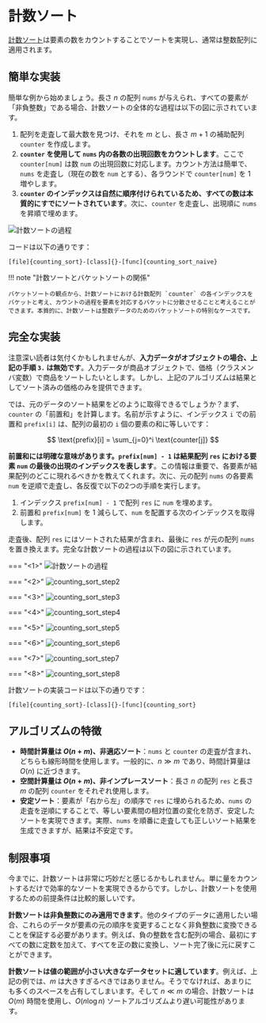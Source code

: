 # 計数ソート

<u>計数ソート</u>は要素の数をカウントすることでソートを実現し、通常は整数配列に適用されます。

## 簡単な実装

簡単な例から始めましょう。長さ $n$ の配列 `nums` が与えられ、すべての要素が「非負整数」である場合、計数ソートの全体的な過程は以下の図に示されています。

1. 配列を走査して最大数を見つけ、それを $m$ とし、長さ $m + 1$ の補助配列 `counter` を作成します。
2. **`counter` を使用して `nums` 内の各数の出現回数をカウントします**。ここで `counter[num]` は数 `num` の出現回数に対応します。カウント方法は簡単で、`nums` を走査し（現在の数を `num` とする）、各ラウンドで `counter[num]` を $1$ 増やします。
3. **`counter` のインデックスは自然に順序付けられているため、すべての数は本質的にすでにソートされています**。次に、`counter` を走査し、出現順に `nums` を昇順で埋めます。

![計数ソートの過程](counting_sort.assets/counting_sort_overview.png)

コードは以下の通りです：

```src
[file]{counting_sort}-[class]{}-[func]{counting_sort_naive}
```

!!! note "計数ソートとバケットソートの関係"

    バケットソートの観点から、計数ソートにおける計数配列 `counter` の各インデックスをバケットと考え、カウントの過程を要素を対応するバケットに分散させることと考えることができます。本質的に、計数ソートは整数データのためのバケットソートの特別なケースです。

## 完全な実装

注意深い読者は気付くかもしれませんが、**入力データがオブジェクトの場合、上記の手順 `3.` は無効です**。入力データが商品オブジェクトで、価格（クラスメンバ変数）で商品をソートしたいとします。しかし、上記のアルゴリズムは結果としてソート済みの価格のみを提供できます。

では、元のデータのソート結果をどのように取得できるでしょうか？まず、`counter` の「前置和」を計算します。名前が示すように、インデックス `i` での前置和 `prefix[i]` は、配列の最初の `i` 個の要素の和に等しいです：

$$
\text{prefix}[i] = \sum_{j=0}^i \text{counter[j]}
$$

**前置和には明確な意味があります。`prefix[num] - 1` は結果配列 `res` における要素 `num` の最後の出現のインデックスを表します**。この情報は重要で、各要素が結果配列のどこに現れるべきかを教えてくれます。次に、元の配列 `nums` の各要素 `num` を逆順で走査し、各反復で以下の2つの手順を実行します。

1. インデックス `prefix[num] - 1` で配列 `res` に `num` を埋めます。
2. 前置和 `prefix[num]` を $1$ 減らして、`num` を配置する次のインデックスを取得します。

走査後、配列 `res` にはソートされた結果が含まれ、最後に `res` が元の配列 `nums` を置き換えます。完全な計数ソートの過程は以下の図に示されています。

=== "<1>"
    ![計数ソートの過程](counting_sort.assets/counting_sort_step1.png)

=== "<2>"
    ![counting_sort_step2](counting_sort.assets/counting_sort_step2.png)

=== "<3>"
    ![counting_sort_step3](counting_sort.assets/counting_sort_step3.png)

=== "<4>"
    ![counting_sort_step4](counting_sort.assets/counting_sort_step4.png)

=== "<5>"
    ![counting_sort_step5](counting_sort.assets/counting_sort_step5.png)

=== "<6>"
    ![counting_sort_step6](counting_sort.assets/counting_sort_step6.png)

=== "<7>"
    ![counting_sort_step7](counting_sort.assets/counting_sort_step7.png)

=== "<8>"
    ![counting_sort_step8](counting_sort.assets/counting_sort_step8.png)

計数ソートの実装コードは以下の通りです：

```src
[file]{counting_sort}-[class]{}-[func]{counting_sort}
```

## アルゴリズムの特徴

- **時間計算量は $O(n + m)$、非適応ソート**：`nums` と `counter` の走査が含まれ、どちらも線形時間を使用します。一般的に、$n \gg m$ であり、時間計算量は $O(n)$ に近づきます。
- **空間計算量は $O(n + m)$、非インプレースソート**：長さ $n$ の配列 `res` と長さ $m$ の配列 `counter` をそれぞれ使用します。
- **安定ソート**：要素が「右から左」の順序で `res` に埋められるため、`nums` の走査を逆順にすることで、等しい要素間の相対位置の変化を防ぎ、安定したソートを実現できます。実際、`nums` を順番に走査しても正しいソート結果を生成できますが、結果は不安定です。

## 制限事項

今までに、計数ソートは非常に巧妙だと感じるかもしれません。単に量をカウントするだけで効率的なソートを実現できるからです。しかし、計数ソートを使用するための前提条件は比較的厳しいです。

**計数ソートは非負整数にのみ適用できます**。他のタイプのデータに適用したい場合、これらのデータが要素の元の順序を変更することなく非負整数に変換できることを保証する必要があります。例えば、負の整数を含む配列の場合、最初にすべての数に定数を加えて、すべてを正の数に変換し、ソート完了後に元に戻すことができます。

**計数ソートは値の範囲が小さい大きなデータセットに適しています**。例えば、上記の例では、$m$ は大きすぎるべきではありません。そうでなければ、あまりにも多くのスペースを占有してしまいます。そして $n \ll m$ の場合、計数ソートは $O(m)$ 時間を使用し、$O(n \log n)$ ソートアルゴリズムより遅い可能性があります。
